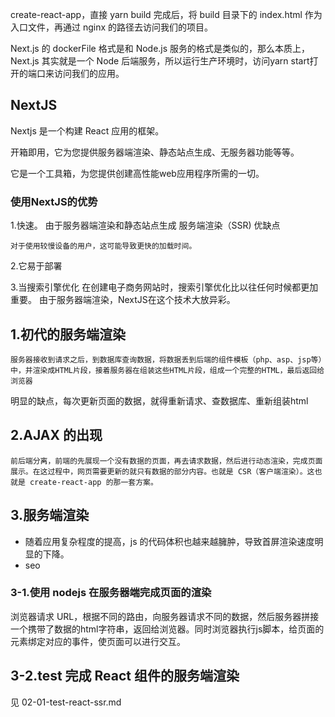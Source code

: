 

create-react-app，直接 yarn build 完成后，将 build 目录下的 index.html 作为入口文件，再通过 nginx 的路径去访问我们的项目。

Next.js 的 dockerFile 格式是和 Node.js 服务的格式是类似的，那么本质上，Next.js 其实就是一个 Node 后端服务，所以运行生产环境时，访问yarn start打开的端口来访问我们的应用。

## NextJS
Nextjs 是一个构建 React 应用的框架。

开箱即用，它为您提供服务器端渲染、静态站点生成、无服务器功能等等。

它是一个工具箱，为您提供创建高性能web应用程序所需的一切。

### 使用NextJS的优势
1.快速。 由于服务器端渲染和静态站点生成
服务端渲染（SSR) 优缺点
```
对于使用较慢设备的用户，这可能导致更快的加载时间。
```

2.它易于部署

3.当搜索引擎优化
在创建电子商务网站时，搜索引擎优化比以往任何时候都更加重要。
由于服务器端渲染，NextJS在这个技术大放异彩。

## 1.初代的服务端渲染
```
服务器接收到请求之后，到数据库查询数据，将数据丢到后端的组件模板（php、asp、jsp等）中，并渲染成HTML片段，接着服务器在组装这些HTML片段，组成一个完整的HTML，最后返回给浏览器
```

明显的缺点，每次更新页面的数据，就得重新请求、查数据库、重新组装html

## 2.AJAX 的出现
```
前后端分离，前端的先展现一个没有数据的页面，再去请求数据，然后进行动态渲染，完成页面展示。在这过程中，网页需要更新的就只有数据的部分内容。也就是 CSR（客户端渲染）。这也就是 create-react-app 的那一套方案。
```

## 3.服务端渲染
- 随着应用复杂程度的提高，js 的代码体积也越来越臃肿，导致首屏渲染速度明显的下降。
- seo

### 3-1.使用 nodejs 在服务器端完成页面的渲染
浏览器请求 URL，根据不同的路由，向服务器请求不同的数据，然后服务器拼接一个携带了数据的html字符串，返回给浏览器。同时浏览器执行js脚本，给页面的元素绑定对应的事件，使页面可以进行交互。


## 3-2.test 完成 React 组件的服务端渲染
见 02-01-test-react-ssr.md